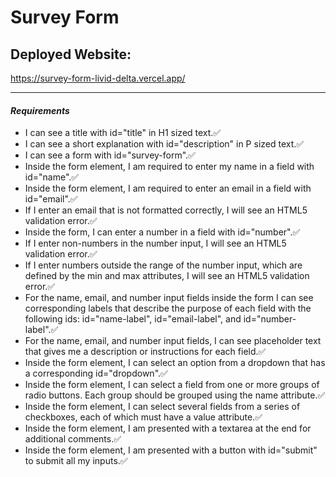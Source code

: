 # Survey Form


## Deployed Website: 
https://survey-form-livid-delta.vercel.app/

***

#### *Requirements* 
  - I can see a title with id="title" in H1 sized text.✅
  - I can see a short explanation with id="description" in P sized text.✅
  - I can see a form with id="survey-form".✅
  - Inside the form element, I am required to enter my name in a field with id="name".✅
  - Inside the form element, I am required to enter an email in a field with id="email".✅
  - If I enter an email that is not formatted correctly, I will see an HTML5 validation error.✅
  - Inside the form, I can enter a number in a field with id="number".✅
  - If I enter non-numbers in the number input, I will see an HTML5 validation error.✅
  - If I enter numbers outside the range of the number input, which are defined by the min and max attributes, I will see an HTML5 validation error.✅
  - For the name, email, and number input fields inside the form I can see corresponding labels that describe the purpose of each field with the following ids: id="name-label", id="email-label", and id="number-label".✅
  - For the name, email, and number input fields, I can see placeholder text that gives me a description or instructions for each field.✅
  - Inside the form element, I can select an option from a dropdown that has a corresponding id="dropdown".✅
  - Inside the form element, I can select a field from one or more groups of radio buttons. Each group should be grouped using the name attribute.✅
  - Inside the form element, I can select several fields from a series of checkboxes, each of which must have a value attribute.✅
  - Inside the form element, I am presented with a textarea at the end for additional comments.✅
  - Inside the form element, I am presented with a button with id="submit" to submit all my inputs.✅
